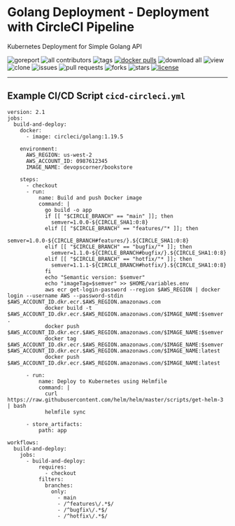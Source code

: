 # Golang Deployment - Deployment with CircleCI Pipeline

Kubernetes Deployment for Simple Golang API

![goreport](https://goreportcard.com/badge/github.com/devopscorner/golang-deployment/src)
![all contributors](https://img.shields.io/github/contributors/devopscorner/golang-deployment)
![tags](https://img.shields.io/github/v/tag/devopscorner/golang-deployment?sort=semver)
[![docker pulls](https://img.shields.io/docker/pulls/devopscorner/bookstore.svg)](https://hub.docker.com/r/devopscorner/bookstore/)
![download all](https://img.shields.io/github/downloads/devopscorner/golang-deployment/total.svg)
![view](https://views.whatilearened.today/views/github/devopscorner/golang-deployment.svg)
![clone](https://img.shields.io/badge/dynamic/json?color=success&label=clone&query=count&url=https://github.com/devopscorner/golang-deployment/blob/master/clone.json?raw=True&logo=github)
![issues](https://img.shields.io/github/issues/devopscorner/golang-deployment)
![pull requests](https://img.shields.io/github/issues-pr/devopscorner/golang-deployment)
![forks](https://img.shields.io/github/forks/devopscorner/golang-deployment)
![stars](https://img.shields.io/github/stars/devopscorner/golang-deployment)
[![license](https://img.shields.io/github/license/devopscorner/golang-deployment)](https://img.shields.io/github/license/devopscorner/golang-deployment)

---

## Example CI/CD Script `cicd-circleci.yml`

```
version: 2.1
jobs:
  build-and-deploy:
    docker:
      - image: circleci/golang:1.19.5

    environment:
      AWS_REGION: us-west-2
      AWS_ACCOUNT_ID: 0987612345
      IMAGE_NAME: devopscorner/bookstore

    steps:
      - checkout
      - run:
          name: Build and push Docker image
          command: |
            go build -o app
            if [[ "$CIRCLE_BRANCH" == "main" ]]; then
              semver=1.0.0-${CIRCLE_SHA1:0:8}
            elif [[ "$CIRCLE_BRANCH" == "features/"* ]]; then
              semver=1.0.0-${CIRCLE_BRANCH#features/}.${CIRCLE_SHA1:0:8}
            elif [[ "$CIRCLE_BRANCH" == "bugfix/"* ]]; then
              semver=1.1.0-${CIRCLE_BRANCH#bugfix/}.${CIRCLE_SHA1:0:8}
            elif [[ "$CIRCLE_BRANCH" == "hotfix/"* ]]; then
              semver=1.1.1-${CIRCLE_BRANCH#hotfix/}.${CIRCLE_SHA1:0:8}
            fi
            echo "Semantic version: $semver"
            echo "imageTag=$semver" >> $HOME/variables.env
            aws ecr get-login-password --region $AWS_REGION | docker login --username AWS --password-stdin $AWS_ACCOUNT_ID.dkr.ecr.$AWS_REGION.amazonaws.com
            docker build -t $AWS_ACCOUNT_ID.dkr.ecr.$AWS_REGION.amazonaws.com/$IMAGE_NAME:$semver .
            docker push $AWS_ACCOUNT_ID.dkr.ecr.$AWS_REGION.amazonaws.com/$IMAGE_NAME:$semver
            docker tag $AWS_ACCOUNT_ID.dkr.ecr.$AWS_REGION.amazonaws.com/$IMAGE_NAME:$semver $AWS_ACCOUNT_ID.dkr.ecr.$AWS_REGION.amazonaws.com/$IMAGE_NAME:latest
            docker push $AWS_ACCOUNT_ID.dkr.ecr.$AWS_REGION.amazonaws.com/$IMAGE_NAME:latest

      - run:
          name: Deploy to Kubernetes using Helmfile
          command: |
            curl https://raw.githubusercontent.com/helm/helm/master/scripts/get-helm-3 | bash
            helmfile sync

      - store_artifacts:
          path: app

workflows:
  build-and-deploy:
    jobs:
      - build-and-deploy:
          requires:
            - checkout
          filters:
            branches:
              only:
                - main
                - /^features\/.*$/
                - /^bugfix\/.*$/
                - /^hotfix\/.*$/
```